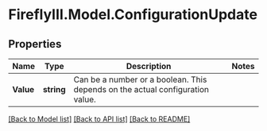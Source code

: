 # FireflyIII.Model.ConfigurationUpdate
## Properties

Name | Type | Description | Notes
------------ | ------------- | ------------- | -------------
**Value** | **string** | Can be a number or a boolean. This depends on the actual configuration value. | 

[[Back to Model list]](../README.md#documentation-for-models) [[Back to API list]](../README.md#documentation-for-api-endpoints) [[Back to README]](../README.md)

